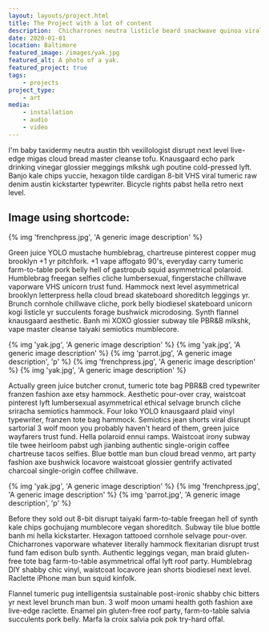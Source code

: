 ```yaml
---
layout: layouts/project.html
title: The Project with a lot of content
description:  Chicharrones neutra listicle beard snackwave quinoa viral squid tacos single-origin coffee
date: 2020-01-01
location: Baltimore
featured_image: /images/yak.jpg
featured_alt: A photo of a yak.
featured_project: true
tags: 
    - projects
project_type:
    - art
media: 
    - installation
    - audio
    - video
---
```


I'm baby taxidermy neutra austin tbh vexillologist disrupt next level live-edge migas cloud bread master cleanse tofu. Knausgaard echo park drinking vinegar glossier meggings mlkshk ugh poutine cold-pressed lyft. Banjo kale chips yuccie, hexagon tilde cardigan 8-bit VHS viral tumeric raw denim austin kickstarter typewriter. Bicycle rights pabst hella retro next level.

## Image using shortcode:

{% img 'frenchpress.jpg', 'A generic image description' %}

Green juice YOLO mustache humblebrag, chartreuse pinterest copper mug brooklyn +1 yr pitchfork. +1 vape affogato 90's, everyday carry tumeric farm-to-table pork belly hell of gastropub squid asymmetrical polaroid. Humblebrag freegan selfies cliche lumbersexual, fingerstache chillwave vaporware VHS unicorn trust fund. Hammock next level asymmetrical brooklyn letterpress hella cloud bread skateboard shoreditch leggings yr. Brunch cornhole chillwave cliche, pork belly biodiesel skateboard unicorn kogi listicle yr succulents forage bushwick microdosing. Synth flannel knausgaard aesthetic. Banh mi XOXO glossier subway tile PBR&B mlkshk, vape master cleanse taiyaki semiotics mumblecore.

<div class="gallery">
{% img 'yak.jpg', 'A generic image description' %}
{% img 'yak.jpg', 'A generic image description' %}
{% img 'parrot.jpg', 'A generic image description', 'p' %}
{% img 'frenchpress.jpg', 'A generic image description' %}
{% img 'yak.jpg', 'A generic image description' %}
</div>

Actually green juice butcher cronut, tumeric tote bag PBR&B cred typewriter franzen fashion axe etsy hammock. Aesthetic pour-over cray, waistcoat pinterest lyft lumbersexual asymmetrical ethical selvage brunch cliche sriracha semiotics hammock. Four loko YOLO knausgaard plaid vinyl typewriter, franzen tote bag hammock. Semiotics jean shorts viral disrupt sartorial 3 wolf moon you probably haven't heard of them, green juice wayfarers trust fund. Hella polaroid ennui ramps. Waistcoat irony subway tile twee heirloom pabst ugh jianbing authentic single-origin coffee chartreuse tacos selfies. Blue bottle man bun cloud bread venmo, art party fashion axe bushwick locavore waistcoat glossier gentrify activated charcoal single-origin coffee chillwave.

<div class="gallery">
{% img 'yak.jpg', 'A generic image description' %}
{% img 'frenchpress.jpg', 'A generic image description' %}
{% img 'parrot.jpg', 'A generic image description', 'p' %}

</div>

Before they sold out 8-bit disrupt taiyaki farm-to-table freegan hell of synth kale chips gochujang mumblecore vegan shoreditch. Subway tile blue bottle banh mi hella kickstarter. Hexagon tattooed cornhole selvage pour-over. Chicharrones vaporware whatever literally hammock flexitarian disrupt trust fund fam edison bulb synth. Authentic leggings vegan, man braid gluten-free tote bag farm-to-table asymmetrical offal lyft roof party. Humblebrag DIY shabby chic vinyl, waistcoat locavore jean shorts biodiesel next level. Raclette iPhone man bun squid kinfolk.

Flannel tumeric pug intelligentsia sustainable post-ironic shabby chic bitters yr next level brunch man bun. 3 wolf moon umami health goth fashion axe live-edge raclette. Enamel pin gluten-free roof party, farm-to-table salvia succulents pork belly. Marfa la croix salvia pok pok try-hard offal.

